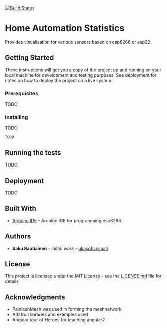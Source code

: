 [![Build Status](https://travis-ci.org/ukasofisosaari/homeAutomationStatistics.svg?branch=master)](https://travis-ci.org/ukasofisosaari/homeAutomationStatistics)

# Home Automation Statistics

Provides visualisation for various sensors based on esp8266 or esp32.

## Getting Started

These instructions will get you a copy of the project up and running on your local machine for development and testing purposes. See deployment for notes on how to deploy the project on a live system.

### Prerequisites

TODO

### Installing

TODO

```
TODO
```


## Running the tests

TODO


## Deployment

TODO

## Built With

* [Arduino IDE](https://www.arduino.cc/en/Main/Software) - Arduino IDE for programming esp8266






## Authors

* **Saku Rautiainen** - *Initial work* - [ukasofisosaari](https://github.com/ukasofisosaari)

## License

This project is licensed under the MIT License - see the [LICENSE.md](LICENSE.md) file for details

## Acknowledgments

* PainleshMesh was used in forming the meshnetwork
* Adafruit libraries and examples used
* Angular tour of Heroes for teaching angular2

